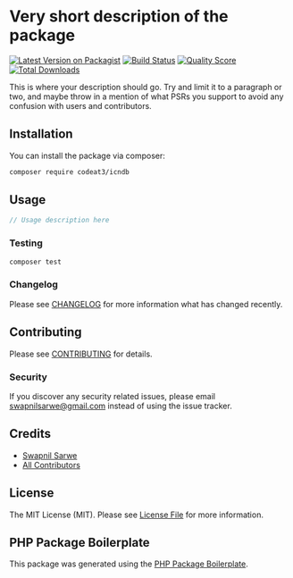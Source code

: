 # Very short description of the package

[![Latest Version on Packagist](https://img.shields.io/packagist/v/codeat3/icndb.svg?style=flat-square)](https://packagist.org/packages/codeat3/icndb)
[![Build Status](https://img.shields.io/travis/codeat3/icndb/master.svg?style=flat-square)](https://travis-ci.org/codeat3/icndb)
[![Quality Score](https://img.shields.io/scrutinizer/g/codeat3/icndb.svg?style=flat-square)](https://scrutinizer-ci.com/g/codeat3/icndb)
[![Total Downloads](https://img.shields.io/packagist/dt/codeat3/icndb.svg?style=flat-square)](https://packagist.org/packages/codeat3/icndb)

This is where your description should go. Try and limit it to a paragraph or two, and maybe throw in a mention of what PSRs you support to avoid any confusion with users and contributors.

## Installation

You can install the package via composer:

```bash
composer require codeat3/icndb
```

## Usage

``` php
// Usage description here
```

### Testing

``` bash
composer test
```

### Changelog

Please see [CHANGELOG](CHANGELOG.md) for more information what has changed recently.

## Contributing

Please see [CONTRIBUTING](CONTRIBUTING.md) for details.

### Security

If you discover any security related issues, please email swapnilsarwe@gmail.com instead of using the issue tracker.

## Credits

- [Swapnil Sarwe](https://github.com/codeat3)
- [All Contributors](../../contributors)

## License

The MIT License (MIT). Please see [License File](LICENSE.md) for more information.

## PHP Package Boilerplate

This package was generated using the [PHP Package Boilerplate](https://laravelpackageboilerplate.com).